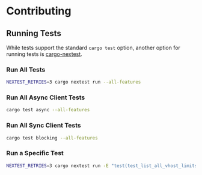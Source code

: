 # Contributing

## Running Tests

While tests support the standard `cargo test` option, another option
for running tests is [cargo-nextest](https://nexte.st/).

### Run All Tests

``` bash
NEXTEST_RETRIES=3 cargo nextest run --all-features
```

### Run All Async Client Tests

```bash
cargo test async --all-features
```

### Run All Sync Client Tests

```bash
cargo test blocking --all-features
```

### Run a Specific Test

``` bash
NEXTEST_RETRIES=3 cargo nextest run -E "test(test_list_all_vhost_limits)"
```